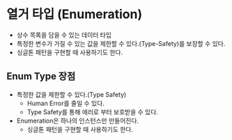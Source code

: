 # 열거 타입 (Enumeration)
- 상수 목록을 담을 수 있는 데이터 타입
- 특정한 변수가 가질 수 있는 값을 제한할 수 있다.(Type-Safety)를 보장할 수 있다.
- 싱글톤 패턴을 구현할 때 사용하기도 한다.

## Enum Type 장점
- 특정한 값을 제한할 수 있다.(Type Safety)  
  - Human Error를 줄일 수 있다.
  - Type Safety를 통해 에러로 부터 보호받을 수 있다.
- Enumeration은 하나의 인스턴스만 만들어진다.
  - 싱글톤 패턴을 구현할 때 사용하기도 한다.